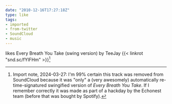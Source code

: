 ```yaml
---
date: "2010-12-16T17:27:18Z"
type: like
tags:
- imported
- from-twitter
- SoundCloud
- music
---
```

likes Every Breath You Take \(swing version) by TeeJay {{< linkrot "snd.sc/fYlFHm" >}}[^1]

[^1]: Import note, 2024-03-27: I'm 99% certain this track was removed from SoundCloud because it was "only" a (very awesomely) automatically re-time-signatured swingified version of _Every Breath You Take_. If I remember correctly it was made as part of a hackday by the Echonest team (before that was bought by Spotify).
